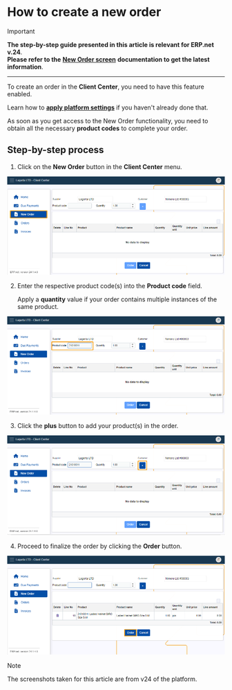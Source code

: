 # How to create a new order

> [!IMPORTANT]
> **The step-by-step guide presented in this article is relevant for ERP.net v.24**. <br>
> **Please refer to the** **[New Order screen](../orders/new-order.md)** **documentation to get the latest information**.

---

To create an order in the **Client Center**, you need to have this feature enabled.

Learn how to **[apply platform settings](apply-platform-settings.md)** if you haven't already done that.

As soon as you get access to the New Order functionality, you need to obtain all the necessary **product codes** to complete your order.

## Step-by-step process

1. Click on the **New Order** button in the **Client Center** menu. 

![picture](pictures/Client_Center_new_oreder_view_24_01.png)

2. Enter the respective product code(s) into the **Product code** field.

   Apply a **quantity** value if your order contains multiple instances of the same product.

![picture](pictures/New_order_Product_code_24_01.png)

3. Click the **plus** button to add your product(s) in the order.

![picture](pictures/New_Order_Add_new_23_01.png)

4. Proceed to finalize the order by clicking the **Order** button.

![picture](pictures/New_Order_Oreder_23_01.png)

> [!NOTE]
> 
> The screenshots taken for this article are from v24 of the platform.
